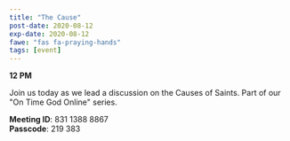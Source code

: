 ```yaml
---
title: "The Cause"
post-date: 2020-08-12
exp-date: 2020-08-12
fawe: "fas fa-praying-hands"
tags: [event]
---
```

**12 PM**

Join us today as we lead a discussion on the Causes of Saints. Part of our "On Time God Online" series.

<p class="text-danger"><b>Meeting ID</b>: 831 1388 8867
<br>
<b>Passcode</b>: 219 383
</p>